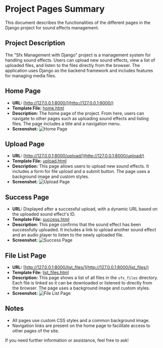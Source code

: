 # Project Pages Summary

This document describes the functionalities of the different pages in the Django project for sound effects management.

## Project Description

The "Sfx Management with Django" project is a management system for handling sound effects. Users can upload new sound effects, view a list of uploaded files, and listen to the files directly from the browser. The application uses Django as the backend framework and includes features for managing media files.

## Home Page

- **URL:** [http://127.0.0.1:8000/](http://127.0.0.1:8000/)
- **Template File:** [home.html](#home.html-context)
- **Description:** The home page of the project. From here, users can navigate to other pages such as uploading sound effects and listing files. The page includes a title and a navigation menu.
- **Screenshot:**
  ![Home Page](images/1%20Sfx%20management.PNG)

## Upload Page

- **URL:** [http://127.0.0.1:8000/upload/](http://127.0.0.1:8000/upload/)
- **Template File:** [upload.html](#upload.html-context)
- **Description:** This page allows users to upload new sound effects. It includes a form for file upload and a submit button. The page uses a background image and custom styles.
- **Screenshot:**
  ![Upload Page](images/2%20Sfx%20management.PNG)

## Success Page

- **URL:** Displayed after a successful upload, with a dynamic URL based on the uploaded sound effect's ID.
- **Template File:** [success.html](#success.html-context)
- **Description:** This page confirms that the sound effect has been successfully uploaded. It includes a link to upload another sound effect and an audio player to listen to the newly uploaded file.
- **Screenshot:**
  ![Success Page](images/3%20Sfx%20management.PNG)

## File List Page

- **URL:** [http://127.0.0.1:8000/list_files/](http://127.0.0.1:8000/list_files/)
- **Template File:** [list_files.html](#list_files.html-context)
- **Description:** This page shows a list of all files in the `sfx_files` directory. Each file is linked so it can be downloaded or listened to directly from the browser. The page uses a background image and custom styles.
- **Screenshot:**
  ![File List Page](images/3%20Sfx%20management.PNG)

## Notes

- All pages use custom CSS styles and a common background image.
- Navigation links are present on the home page to facilitate access to other pages of the site.

If you need further information or assistance, feel free to ask!
